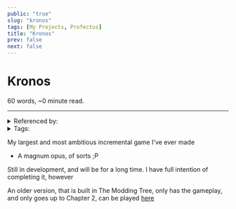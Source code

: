 ```yaml
---
public: "true"
slug: "kronos"
tags: [My Projects, Profectus]
title: "Kronos"
prev: false
next: false
---
```

<script setup>
import { data } from '../../git.data.ts';
import { useData } from 'vitepress';
const pageData = useData();
</script>
<h1 class="p-name">Kronos</h1>
<p>60 words, ~0 minute read. <span v-html="data[`site/${pageData.page.value.relativePath}`]" /></p>
<hr/>

<details><summary>Referenced by:</summary><a href="/now/index">/now</a><a href="/garden/v-ecs">V-ecs</a></details>

<details><summary>Tags:</summary><a href="/garden/my-projects">My Projects</a><a href="/garden/profectus">Profectus</a></details>

My largest and most ambitious incremental game I've ever made
- A magnum opus, of sorts ;P

Still in development, and will be for a long time. I have full intention of completing it, however

An older version, that is built in The Modding Tree, only has the gameplay, and only goes up to Chapter 2, can be played [here](https://thepaperpilot.org/kronos/)
